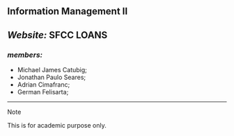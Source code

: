 ## Information Management II   

## *Website:* **SFCC LOANS**                          
### *members:*                            
- Michael James Catubig;    
- Jonathan Paulo Seares;                                                                         
- Adrian Cimafranc;  
- German Felisarta;



------------------------
    
> [!NOTE]
> This is for academic purpose only. 
